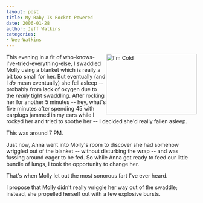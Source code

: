 ```yaml
---
layout: post
title: My Baby Is Rocket Powered
date: 2006-01-28
author: Jeff Watkins
categories:
- Wee-Watkins
---
```


<div style="float:right" class="figure"><a href="http://newburyportion.com/gallery/show/recent/photo/92413545"><img class="photo" src="http://static.flickr.com/14/92413545_f07f26549b_m.jpg" width="240" height="160" alt="I'm Cold" border="0" /></a> </div>

This evening in a fit of who-knows-I've-tried-everything-else, I swaddled Molly using a blanket which is really a bit too small for her. But eventually (and I *do* mean eventually) she fell asleep -- probably from lack of oxygen due to the *really* tight swaddling. After rocking her for another 5 minutes -- hey, what's five minutes after spending 45 with earplugs jammed in my ears while I rocked her and tried to soothe her -- I decided she'd really fallen asleep.

This was around 7 PM.

Just now, Anna went into Molly's room to discover she had somehow wriggled out of the blanket -- without disturbing the wrap -- and was fussing around eager to be fed. So while Anna got ready to feed our little bundle of lungs, I took the opportunity to change her.

That's when Molly let out the most sonorous fart I've ever heard.

I propose that Molly didn't really wriggle her way out of the swaddle; instead, she propelled herself out with a few explosive bursts.
